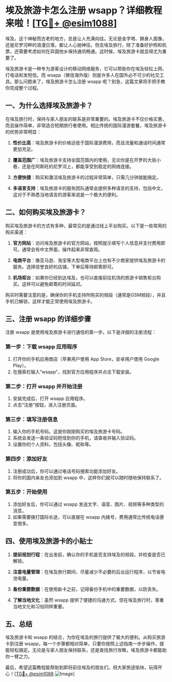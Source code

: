 # 埃及旅游卡怎么注册 wsapp？详细教程来啦！[[TG💪+ @esim1088](https://t.me/s/esim1088)]

埃及，这个神秘而古老的地方，总是让人充满向往。无论是金字塔、狮身人面像，还是尼罗河畔的浪漫日落，都让人心驰神往。但去埃及旅行，除了准备好护照和机票，还需要考虑如何在异国他乡保持通讯畅通。这时候，埃及旅游卡就显得尤为重要了。

埃及旅游卡是一种专为游客设计的移动网络服务，它可以帮助你在埃及轻松上网、打电话和发短信。而 wsapp（微信海外版）则是许多人在国外必不可少的社交工具。那么问题来了，埃及旅游卡怎么注册 wsapp 呢？别急，这篇文章将手把手教你完成整个过程。

## 一、为什么选择埃及旅游卡？

在埃及旅行时，保持与家人朋友的联系是非常重要的。埃及旅游卡不仅价格实惠，而且操作简单，非常适合短期旅行者使用。相比传统的国际漫游套餐，埃及旅游卡的优势非常明显：

1. **性价比高**：埃及旅游卡的价格远低于国际漫游费用，而且流量和通话时间通常更加充足。
   
2. **覆盖范围广**：埃及旅游卡支持全国范围内的使用，无论你是在开罗的大街小巷，还是在阿斯旺的尼罗河上，都能享受到稳定的网络连接。

3. **方便快捷**：购买和激活埃及旅游卡的过程非常简单，只需几分钟就能搞定。

4. **多语言支持**：埃及旅游卡的服务团队通常会提供多种语言的支持，包括中文，这对于不熟悉当地语言的游客来说是一个极大的便利。

## 二、如何购买埃及旅游卡？

购买埃及旅游卡的方式有多种，最常见的是通过线上平台购买。以下是一些常用的购买渠道：

1. **官方网站**：访问埃及旅游卡的官方网站，按照提示填写个人信息并支付费用即可。通常会有中文界面，操作起来非常直观。

2. **电商平台**：像亚马逊、淘宝等大型电商平台上也有不少商家提供埃及旅游卡的服务。选择信誉良好的店铺，下单后等待邮寄即可。

3. **机场柜台**：如果你已经到达埃及，也可以直接前往机场的旅游卡销售柜台购买。这样可以避免邮寄的时间延迟。

购买时需要注意的是，确保你的手机支持所购买的频段（通常是GSM频段），并且手机已解锁，这样才能正常使用埃及旅游卡。

## 三、注册 wsapp 的详细步骤

注册 wsapp 是使用埃及旅游卡进行通信的第一步。以下是详细的注册流程：

### 第一步：下载 wsapp 应用程序

1. 打开你的手机应用商店（苹果用户使用 App Store，安卓用户使用 Google Play）。
2. 在搜索栏输入“wsapp”，找到官方应用程序并点击下载安装。

### 第二步：打开 wsapp 并开始注册

1. 安装完成后，打开 wsapp 应用程序。
2. 点击“注册”按钮，进入注册页面。

### 第三步：填写注册信息

1. 输入你的手机号码。这是你刚刚购买的埃及旅游卡号码。
2. 系统会发送一条验证码短信到你的手机，请查收并输入验证码。
3. 设置你的个人资料，包括头像、昵称等。

### 第四步：添加好友

1. 注册成功后，你可以通过电话号码搜索功能添加好友。
2. 将你的国内亲友也添加到 wsapp 中，这样你们就可以随时随地保持联系了。

### 第五步：开始使用

1. 添加好友后，你可以通过 wsapp 发送文字、语音、图片、视频等多种类型的消息。
2. 如果需要拨打国际长途，可以直接在 wsapp 内拨号，费用通常比传统电话便宜很多。

## 四、使用埃及旅游卡的小贴士

1. **提前规划行程**：在出发前，确认你的手机是否支持埃及的频段，并检查是否已解锁。
   
2. **注意电量管理**：在埃及旅行期间，尽量减少不必要的后台运行程序，以节省电池电量。

3. **备份重要数据**：在使用新卡之前，记得备份手机中的重要数据，以防丢失。

4. **了解当地文化**：虽然 wsapp 提供了便捷的沟通方式，但在埃及旅行时，尊重当地文化和习俗同样重要。

## 五、总结

埃及旅游卡和 wsapp 的结合，为你在埃及的旅行提供了极大的便利。从购买旅游卡到注册 wsapp，每一个步骤都相对简单，只要你按照上述指南一步步操作，就能轻松搞定。无论是与家人朋友保持联系，还是查找旅行攻略，埃及旅游卡都能助你一臂之力。

最后，希望这篇教程能帮助到即将前往埃及的朋友们。祝大家旅途愉快，玩得开心！[[TG💪+ @esim1088](https://t.me/s/esim1088) ![Image](https://i.postimg.cc/4NQfJmqS/Snipaste-2025-05-13-00-14-12.png)]